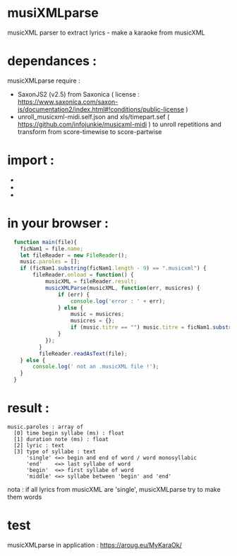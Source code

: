 # musiXMLparse
musicXML parser to extract lyrics - make a karaoke from musicXML

# dependances :
musicXMLparse require :
 - SaxonJS2 (v2.5) from Saxonica ( license : https://www.saxonica.com/saxon-js/documentation2/index.html#!conditions/public-license ) 
 - unroll_musicxml-midi.self.json and xls/timepart.sef ( https://github.com/infojunkie/musicxml-midi )
to unroll repetitions and transform from score-timewise to score-partwise

# import :
  - <script type="text/javascript" src="musicXMLparse_public.js"></script> 
  - <!-- from https://www.saxonica.com/download/javascript.xml for musicXMLParse.js only --> 
  - <script src="Saxon/SaxonJS2.rt.js"></script>    

# in your browser :
```javascript
  function main(file){
    ficNam1 = file.name;
    let fileReader = new FileReader();
    music.paroles = [];
    if (ficNam1.substring(ficNam1.length - 9) == ".musicxml") {
        fileReader.onload = function() {
            musicXML = fileReader.result;
            musicXMLParse(musicXML, function(err, musicres) {
                if (err) {
                    console.log('error : ' + err);
                } else {
                    music = musicres;
                    musicres = {};
                    if (music.titre == "") music.titre = ficNam1.substring(0, ficNam1.length - 9);
                }
            });
          }
          fileReader.readAsText(file);
    } else {
        console.log(' not an .musicXML file !');
    }
  }
```

# result :
    music.paroles : array of
      [0] time begin syllabe (ms) : float
      [1] duration note (ms) : float
      [2] lyric : text
      [3] type of syllabe : text 
          'single' <=> begin and end of word / word monosyllabic
          'end'    <=> last syllabe of word
          'begin'  <=> first syllabe of word
          'middle' <=> syllabe between 'begin' and 'end'

  nota : if all lyrics from musicXML are 'single', musicXMLparse try to make them words 

# test 
musicXMLparse in application : https://aroug.eu/MyKaraOk/
      
    
